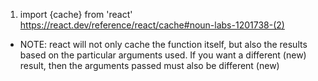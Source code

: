 1.  import {cache} from 'react'
https://react.dev/reference/react/cache#noun-labs-1201738-(2)
- NOTE: react will not only cache the function itself, but also the results based on the particular arguments used.  If you want a different (new) result, then the arguments passed must also be different (new)